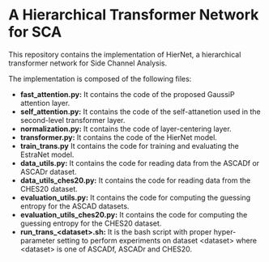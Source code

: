 # A Hierarchical Transformer Network for SCA

This repository contains the implementation of HierNet, a hierarchical transformer network for Side Channel Analysis.

The implementation is composed of the following files:
* **fast_attention.py:** It contains the code of the proposed GaussiP attention layer.
* **self_attention.py:** It contains the code of the self-attanetion used in the second-level transformer layer.
* **normalization.py:** It contains the code of layer-centering layer.
* **transformer.py:** It contains the code of the HierNet model.
* **train_trans.py** It contains the code for training and evaluating the EstraNet model.
* **data_utils.py:** It contains the code for reading data from the ASCADf or ASCADr dataset.
* **data_utils_ches20.py:** It contains the code for reading data from the CHES20 dataset.
* **evaluation_utils.py:** It contains the code for computing the guessing entropy for the ASCAD datasets.
* **evaluation_utils_ches20.py:** It contains the code for computing the guessing entropy for the CHES20 dataset.
* **run_trans_\<dataset\>.sh:** It is the bash script with proper hyper-parameter setting to perform experiments 
on dataset \<dataset\> where \<dataset\> is one of ASCADf, ASCADr and CHES20.
